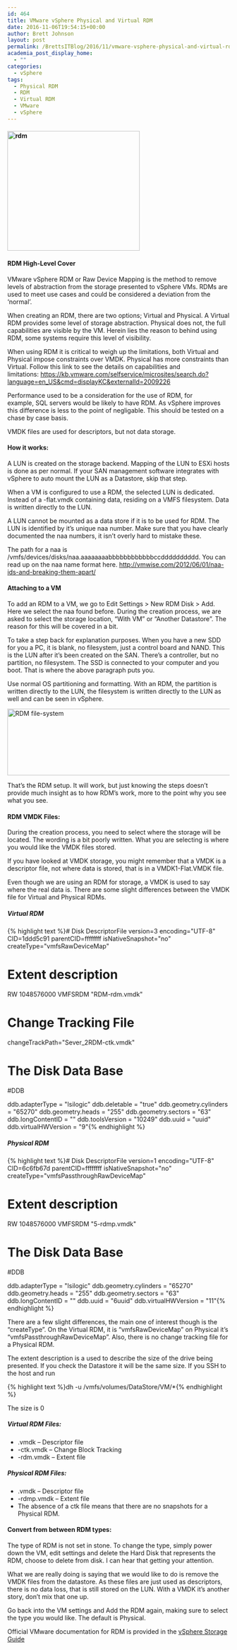 ```yaml
---
id: 464
title: VMware vSphere Physical and Virtual RDM
date: 2016-11-06T19:54:15+00:00
author: Brett Johnson
layout: post
permalink: /BrettsITBlog/2016/11/vmware-vsphere-physical-and-virtual-rdm/
academia_post_display_home:
  - ""
categories:
  - vSphere
tags:
  - Physical RDM
  - RDM
  - Virtual RDM
  - VMware
  - vSphere
---
```

#### <img class="alignnone size-medium wp-image-457" src="https://sdbrett.com/assets/images/2016/11/RDM-300x271.jpg" alt="rdm" width="300" height="271" srcset="https://sdbrett.com/assets/images2016/11/RDM-300x271.jpg 300w, https://sdbrett.com/assets/images2016/11/RDM-260x235.jpg 260w, https://sdbrett.com/assets/images2016/11/RDM.jpg 346w" sizes="(max-width: 300px) 100vw, 300px" />

#### RDM High-Level Cover

VMware vSphere RDM or Raw Device Mapping is the method to remove levels of abstraction from the storage presented to vSphere VMs. RDMs are used to meet use cases and could be considered a deviation from the &#8216;normal&#8217;.

When creating an RDM, there are two options; Virtual and Physical. A Virtual RDM provides some level of storage abstraction. Physical does not, the full capabilities are visible by the VM. Herein lies the reason to behind using RDM, some systems require this level of visibility.

When using RDM it is critical to weigh up the limitations, both Virtual and Physical impose constraints over VMDK. Physical has more constraints than Virtual. Follow this link to see the details on capabilities and limitations: https://kb.vmware.com/selfservice/microsites/search.do?language=en_US&cmd=displayKC&externalId=2009226

Performance used to be a consideration for the use of RDM, for example, SQL servers would be likely to have RDM. As vSphere improves this difference is less to the point of negligable. This should be tested on a chase by case basis.

VMDK files are used for descriptors, but not data storage.

#### How it works:

A LUN is created on the storage backend. Mapping of the LUN to ESXi hosts is done as per normal. If your SAN management software integrates with vSphere to auto mount the LUN as a Datastore, skip that step.

When a VM is configured to use a RDM, the selected LUN is dedicated. Instead of a -flat.vmdk containing data, residing on a VMFS filesystem. Data is written directly to the LUN.

A LUN cannot be mounted as a data store if it is to be used for RDM. The LUN is identified by it&#8217;s unique naa number. Make sure that you have clearly documented the naa numbers, it isn&#8217;t overly hard to mistake these.

The path for a naa is /vmfs/devices/disks/naa.aaaaaaaabbbbbbbbbbbbccdddddddddd. You can read up on the naa name format here. http://vmwise.com/2012/06/01/naa-ids-and-breaking-them-apart/

#### Attaching to a VM

To add an RDM to a VM, we go to Edit Settings > New RDM Disk > Add. Here we select the naa found before. During the creation process, we are asked to select the storage location, &#8220;With VM&#8221; or &#8220;Another Datastore&#8221;. The reason for this will be covered in a bit.

To take a step back for explanation purposes. When you have a new SDD for you a PC, it is blank, no filesystem, just a control board and NAND. This is the LUN after it&#8217;s been created on the SAN. There&#8217;s a controller, but no partition, no filesystem. The SSD is connected to your computer and you boot. That is where the above paragraph puts you.

Use normal OS partitioning and formatting. With an RDM, the partition is written directly to the LUN, the filesystem is written directly to the LUN as well and can be seen in vSphere.

<img class="alignnone wp-image-465" src="https://sdbrett.com/assets/images/2016/11/File-System-300x77.png" alt="RDM file-system" width="588" height="151" srcset="https://sdbrett.com/assets/images2016/11/File-System-300x77.png 300w, https://sdbrett.com/assets/images2016/11/File-System-260x67.png 260w, https://sdbrett.com/assets/images2016/11/File-System.png 544w" sizes="(max-width: 588px) 100vw, 588px" />

That&#8217;s the RDM setup. It will work, but just knowing the steps doesn&#8217;t provide much insight as to how RDM&#8217;s work, more to the point why you see what you see.

#### RDM VMDK Files:

During the creation process, you need to select where the storage will be located. The wording is a bit poorly written. What you are selecting is where you would like the VMDK files stored.

If you have looked at VMDK storage, you might remember that a VMDK is a descriptor file, not where data is stored, that is in a VMDK1-Flat.VMDK file.

Even though we are using an RDM for storage, a VMDK is used to say where the real data is. There are some slight differences between the VMDK file for Virtual and Physical RDMs.

##### Virtual RDM

{% highlight text %}# Disk DescriptorFile
version=3
encoding="UTF-8"
CID=1ddd5c91
parentCID=ffffffff
isNativeSnapshot="no"
createType="vmfsRawDeviceMap"

# Extent description
RW 1048576000 VMFSRDM "RDM-rdm.vmdk"

# Change Tracking File
changeTrackPath="Sever_2RDM-ctk.vmdk"

# The Disk Data Base 
#DDB

ddb.adapterType = "lsilogic"
ddb.deletable = "true"
ddb.geometry.cylinders = "65270"
ddb.geometry.heads = "255"
ddb.geometry.sectors = "63"
ddb.longContentID = ""
ddb.toolsVersion = "10249"
ddb.uuid = "uuid"
ddb.virtualHWVersion = "9"{% endhighlight %}

##### Physical RDM

{% highlight text %}# Disk DescriptorFile
version=1
encoding="UTF-8"
CID=6c6fb67d
parentCID=ffffffff
isNativeSnapshot="no"
createType="vmfsPassthroughRawDeviceMap"

# Extent description
RW 1048576000 VMFSRDM "5-rdmp.vmdk"

# The Disk Data Base 
#DDB

ddb.adapterType = "lsilogic"
ddb.geometry.cylinders = "65270"
ddb.geometry.heads = "255"
ddb.geometry.sectors = "63"
ddb.longContentID = ""
ddb.uuid = "6uuid"
ddb.virtualHWVersion = "11"{% endhighlight %}

There are a few slight differences, the main one of interest though is the &#8220;createType&#8221;. On the Virtual RDM, it is &#8220;vmfsRawDeviceMap&#8221; on Physical it&#8217;s &#8220;vmfsPassthroughRawDeviceMap&#8221;. Also, there is no change tracking file for a Physical RDM.

The extent description is a used to describe the size of the drive being presented. If you check the Datastore it will be the same size. If you SSH to the host and run

{% highlight text %}dh -u /vmfs/volumes/DataStore/VM/*{% endhighlight %}

The size is 0

##### Virtual RDM Files:

  * .vmdk &#8211; Descriptor file
  * -ctk.vmdk &#8211; Change Block Tracking
  * -rdm.vmdk &#8211; Extent file

##### Physical RDM Files:

  * .vmdk &#8211; Descriptor file
  * -rdmp.vmdk &#8211; Extent file
  * The absence of a ctk file means that there are no snapshots for a Physical RDM.

#### Convert from between RDM types:

The type of RDM is not set in stone. To change the type, simply power down the VM, edit settings and delete the Hard Disk that represents the RDM, choose to delete from disk. I can hear that getting your attention.

What we are really doing is saying that we would like to do is remove the VMDK files from the datastore. As these files are just used as descriptors, there is no data loss, that is still stored on the LUN. With a VMDK it&#8217;s another story, don&#8217;t mix that one up.

Go back into the VM settings and Add the RDM again, making sure to select the type you would like. The default is Physical.

Official VMware documentation for RDM is provided in the [vSphere Storage Guide](http://pubs.vmware.com/vsphere-60/topic/com.vmware.vsphere.storage.doc/GUID-8AE88758-20C1-4873-99C7-181EF9ACFA70.html)

&nbsp;